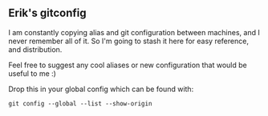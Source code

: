 ## Erik's gitconfig

I am constantly copying alias and git configuration between machines, and I never remember all of it. So I'm going to stash it here for easy reference, and distribution.

Feel free to suggest any cool aliases or new configuration that would be useful to me :)

Drop this in your global config which can be found with:

`git config --global --list --show-origin`